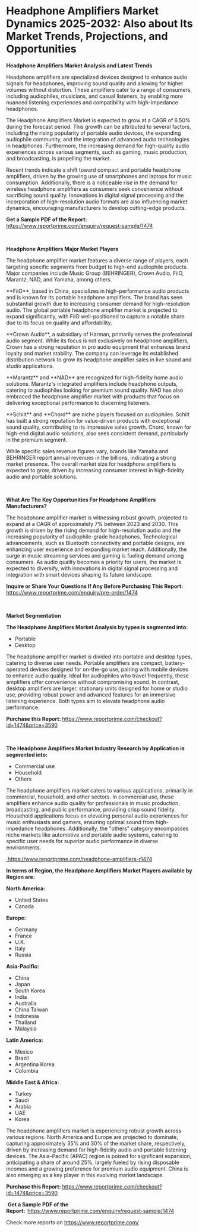 <p><h1>Headphone Amplifiers Market Dynamics 2025-2032: Also about Its Market Trends, Projections, and Opportunities</h1></p><p><strong>Headphone Amplifiers Market Analysis and Latest Trends</strong></p>
<p><p>Headphone amplifiers are specialized devices designed to enhance audio signals for headphones, improving sound quality and allowing for higher volumes without distortion. These amplifiers cater to a range of consumers, including audiophiles, musicians, and casual listeners, by enabling more nuanced listening experiences and compatibility with high-impedance headphones.</p><p>The Headphone Amplifiers Market is expected to grow at a CAGR of 6.50% during the forecast period. This growth can be attributed to several factors, including the rising popularity of portable audio devices, the expanding audiophile community, and the integration of advanced audio technologies in headphones. Furthermore, the increasing demand for high-quality audio experiences across various segments, such as gaming, music production, and broadcasting, is propelling the market.</p><p>Recent trends indicate a shift toward compact and portable headphone amplifiers, driven by the growing use of smartphones and laptops for music consumption. Additionally, there is a noticeable rise in the demand for wireless headphone amplifiers as consumers seek convenience without sacrificing sound quality. Innovations in digital signal processing and the incorporation of high-resolution audio formats are also influencing market dynamics, encouraging manufacturers to develop cutting-edge products.</p></p>
<p><strong>Get a Sample PDF of the Report:&nbsp;</strong> <a href="https://www.reportprime.com/enquiry/request-sample/1474?utm_campaign=2889&utm_medium=2&utm_source=Github&utm_content=ia&utm_term=18032025&utm_id=headphone-amplifiers">https://www.reportprime.com/enquiry/request-sample/1474</a></p>
<p>&nbsp;</p>
<p><strong>Headphone Amplifiers Major Market Players</strong></p>
<p><p>The headphone amplifier market features a diverse range of players, each targeting specific segments from budget to high-end audiophile products. Major companies include Music Group (BEHRINGER), Crown Audio, FiiO, Marantz, NAD, and Yamaha, among others.</p><p>**FiiO**, based in China, specializes in high-performance audio products and is known for its portable headphone amplifiers. The brand has seen substantial growth due to increasing consumer demand for high-resolution audio. The global portable headphone amplifier market is projected to expand significantly, with FiiO well-positioned to capture a notable share due to its focus on quality and affordability.</p><p>**Crown Audio**, a subsidiary of Harman, primarily serves the professional audio segment. While its focus is not exclusively on headphone amplifiers, Crown has a strong reputation in pro audio equipment that enhances brand loyalty and market stability. The company can leverage its established distribution network to grow its headphone amplifier sales in live sound and studio applications.</p><p>**Marantz** and **NAD** are recognized for high-fidelity home audio solutions. Marantz's integrated amplifiers include headphone outputs, catering to audiophiles looking for premium sound quality. NAD has also embraced the headphone amplifier market with products that focus on delivering exceptional performance to discerning listeners.</p><p>**Schiit** and **Chord** are niche players focused on audiophiles. Schiit has built a strong reputation for value-driven products with exceptional sound quality, contributing to its impressive sales growth. Chord, known for high-end digital audio solutions, also sees consistent demand, particularly in the premium segment.</p><p>While specific sales revenue figures vary, brands like Yamaha and BEHRINGER report annual revenues in the billions, indicating a strong market presence. The overall market size for headphone amplifiers is expected to grow, driven by increasing consumer interest in high-fidelity audio and portable solutions.</p></p>
<p>&nbsp;</p>
<p><strong>What Are The Key Opportunities For Headphone Amplifiers Manufacturers?</strong></p>
<p><p>The headphone amplifier market is witnessing robust growth, projected to expand at a CAGR of approximately 7% between 2023 and 2030. This growth is driven by the rising demand for high-resolution audio and the increasing popularity of audiophile-grade headphones. Technological advancements, such as Bluetooth connectivity and portable designs, are enhancing user experience and expanding market reach. Additionally, the surge in music streaming services and gaming is fueling demand among consumers. As audio quality becomes a priority for users, the market is expected to diversify, with innovations in digital signal processing and integration with smart devices shaping its future landscape.</p></p>
<p><strong>Inquire or Share Your Questions If Any Before Purchasing This Report:</strong> <a href="https://www.reportprime.com/enquiry/pre-order/1474?utm_campaign=2889&utm_medium=2&utm_source=Github&utm_content=ia&utm_term=18032025&utm_id=headphone-amplifiers">https://www.reportprime.com/enquiry/pre-order/1474</a></p>
<p>&nbsp;</p>
<p><strong>Market Segmentation</strong></p>
<p><strong>The Headphone Amplifiers Market Analysis by types is segmented into:</strong></p>
<p><ul><li>Portable</li><li>Desktop</li></ul></p>
<p><p>The headphone amplifier market is divided into portable and desktop types, catering to diverse user needs. Portable amplifiers are compact, battery-operated devices designed for on-the-go use, pairing with mobile devices to enhance audio quality. Ideal for audiophiles who travel frequently, these amplifiers offer convenience without compromising sound. In contrast, desktop amplifiers are larger, stationary units designed for home or studio use, providing robust power and advanced features for an immersive listening experience. Both types aim to elevate headphone audio performance.</p></p>
<p><strong>Purchase this Report:&nbsp;</strong><a href="https://www.reportprime.com/checkout?id=1474&price=3590&utm_campaign=2889&utm_medium=2&utm_source=Github&utm_content=ia&utm_term=18032025&utm_id=headphone-amplifiers">https://www.reportprime.com/checkout?id=1474&price=3590</a></p>
<p>&nbsp;</p>
<p><strong>The Headphone Amplifiers Market Industry Research by Application is segmented into:</strong></p>
<p><ul><li>Commercial use</li><li>Household</li><li>Others</li></ul></p>
<p><p>The headphone amplifiers market caters to various applications, primarily in commercial, household, and other sectors. In commercial use, these amplifiers enhance audio quality for professionals in music production, broadcasting, and public performance, providing crisp sound fidelity. Household applications focus on elevating personal audio experiences for music enthusiasts and gamers, ensuring optimal sound from high-impedance headphones. Additionally, the "others" category encompasses niche markets like automotive and portable audio systems, catering to specific user needs for superior audio performance in diverse environments.</p></p>
<p><a href="https://www.reportprime.com/headphone-amplifiers-r1474?utm_campaign=2889&utm_medium=2&utm_source=Github&utm_content=ia&utm_term=18032025&utm_id=headphone-amplifiers">&nbsp;https://www.reportprime.com/headphone-amplifiers-r1474</a></p>
<p><strong>In terms of Region, the Headphone Amplifiers Market Players available by Region are:</strong></p>
<p>
    <p> <strong> North America: </strong>
        <ul>
            <li>United States</li>
            <li>Canada</li>
        </ul>
        </p> 
    <p> <strong> Europe: </strong>
        <ul>
            <li>Germany</li>
            <li>France</li>
            <li>U.K.</li>
            <li>Italy</li>
            <li>Russia</li>
        </ul>
        </p> 
    <p> <strong> Asia-Pacific: </strong>
        <ul>
            <li>China</li>
            <li>Japan</li>
            <li>South Korea</li>
            <li>India</li>
            <li>Australia</li>
            <li>China Taiwan</li>
            <li>Indonesia</li>
            <li>Thailand</li>
            <li>Malaysia</li>
        </ul>
        </p> 
    <p> <strong> Latin America: </strong>
        <ul>
            <li>Mexico</li>
            <li>Brazil</li>
            <li>Argentina Korea</li>
            <li>Colombia</li>
        </ul>
        </p> 
    <p> <strong> Middle East & Africa: </strong>
        <ul>
            <li>Turkey</li>
            <li>Saudi</li>
            <li>Arabia</li>
            <li>UAE</li>
            <li>Korea</li>
        </ul>
    </p>
    </p>
<p><p>The headphone amplifiers market is experiencing robust growth across various regions. North America and Europe are projected to dominate, capturing approximately 35% and 30% of the market share, respectively, driven by increasing demand for high-fidelity audio and portable listening devices. The Asia-Pacific (APAC) region is poised for significant expansion, anticipating a share of around 25%, largely fueled by rising disposable incomes and a growing preference for premium audio equipment. China is also emerging as a key player in this evolving market landscape.</p></p>
<p><strong>Purchase this Report: </strong><a href="https://www.reportprime.com/checkout?id=1474&price=3590&utm_campaign=2889&utm_medium=2&utm_source=Github&utm_content=ia&utm_term=18032025&utm_id=headphone-amplifiers">https://www.reportprime.com/checkout?id=1474&price=3590</a></p>
<p>&nbsp;<strong>Get a Sample PDF of the Report:&nbsp;&nbsp;</strong><a href="https://www.reportprime.com/enquiry/request-sample/1474?utm_campaign=2889&utm_medium=2&utm_source=Github&utm_content=ia&utm_term=18032025&utm_id=headphone-amplifiers">https://www.reportprime.com/enquiry/request-sample/1474</a></p>
<p><strong></strong></p>
<p>Check more reports on <a href="https://www.reportprime.com/?utm_campaign=2889&utm_medium=2&utm_source=Github&utm_content=ia&utm_term=18032025&utm_id=headphone-amplifiers">https://www.reportprime.com/</a></p>